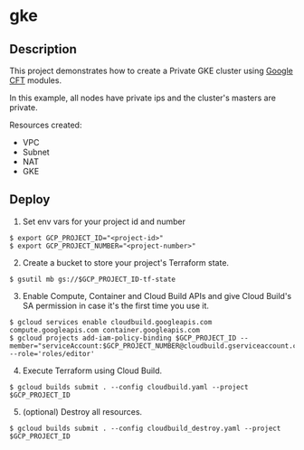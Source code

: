 # gke

## Description

This project demonstrates how to create a Private GKE cluster using [Google CFT](https://github.com/GoogleCloudPlatform/cloud-foundation-toolkit/blob/master/docs/terraform.md) modules.

In this example, all nodes have private ips and the cluster's masters are private.

Resources created:
- VPC
- Subnet
- NAT
- GKE

## Deploy

1. Set env vars for your project id and number
```
$ export GCP_PROJECT_ID="<project-id>"
$ export GCP_PROJECT_NUMBER="<project-number>"
```

2. Create a bucket to store your project's Terraform state. 
```
$ gsutil mb gs://$GCP_PROJECT_ID-tf-state
```

3. Enable Compute, Container and Cloud Build APIs and give Cloud Build's SA permission in case it's the first time you use it.
```
$ gcloud services enable cloudbuild.googleapis.com compute.googleapis.com container.googleapis.com
$ gcloud projects add-iam-policy-binding $GCP_PROJECT_ID --member="serviceAccount:$GCP_PROJECT_NUMBER@cloudbuild.gserviceaccount.com" --role='roles/editor'
```

4. Execute Terraform using Cloud Build.
```
$ gcloud builds submit . --config cloudbuild.yaml --project $GCP_PROJECT_ID
```

5. (optional) Destroy all resources.
```
$ gcloud builds submit . --config cloudbuild_destroy.yaml --project $GCP_PROJECT_ID
```
